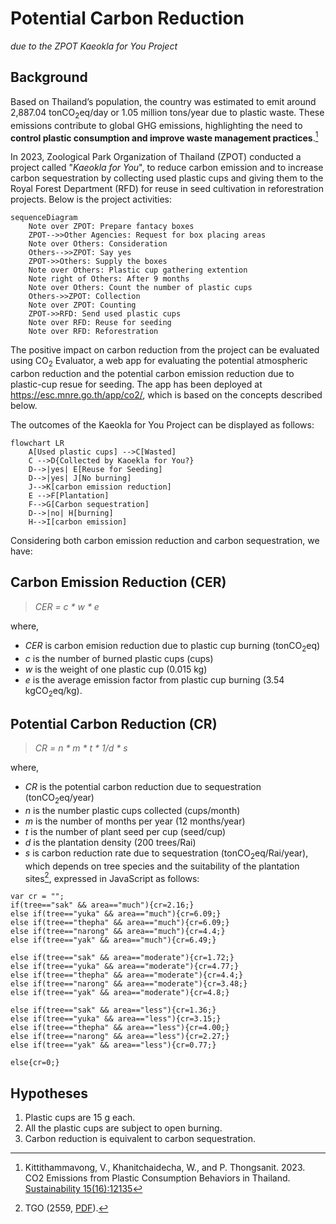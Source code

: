 # Potential Carbon Reduction
_due to the ZPOT Kaeokla for You Project_

## Background
Based on Thailand’s population, the country was estimated to emit around 2,887.04 tonCO<sub>2</sub>eq/day or 1.05 million tons/year due to plastic waste. These emissions contribute to global GHG emissions, highlighting the need to __control plastic consumption and improve waste management practices__.[^1] 

In 2023, Zoological Park Organization of Thailand (ZPOT) conducted a project called "_Kaeokla for You_", to reduce carbon emission and to increase carbon sequestration by collecting used plastic cups and giving them to the Royal Forest Department (RFD) for reuse in seed cultivation in reforestration projects. Below is the project activities:

```mermaid
sequenceDiagram
    Note over ZPOT: Prepare fantacy boxes  
    ZPOT-->>Other Agencies: Request for box placing areas
    Note over Others: Consideration
    Others-->>ZPOT: Say yes
    ZPOT->>Others: Supply the boxes
    Note over Others: Plastic cup gathering extention
    Note right of Others: After 9 months
    Note over Others: Count the number of plastic cups
    Others->>ZPOT: Collection
    Note over ZPOT: Counting
    ZPOT->>RFD: Send used plastic cups
    Note over RFD: Reuse for seeding
    Note over RFD: Reforestration
```

The positive impact on carbon reduction from the project can be evaluated using CO<sub>2</sub> Evaluator, a web app for evaluating the potential atmospheric carbon reduction and the potential carbon emission reduction due to plastic-cup resue for seeding. The app has been deployed at https://esc.mnre.go.th/app/co2/, which is based on the concepts described below.

The outcomes of the Kaeokla for You Project can be displayed as follows:

```mermaid
flowchart LR
    A[Used plastic cups] -->C[Wasted]
    C -->D{Collected by Kaoekla for You?}
    D-->|yes| E[Reuse for Seeding]
    D-->|yes| J[No burning]
    J-->K[carbon emission reduction]
    E -->F[Plantation]
    F-->G[Carbon sequestration]
    D-->|no| H[burning]
    H-->I[carbon emission]
```
Considering both carbon emission reduction and carbon sequestration, we have:

## Carbon Emission Reduction (CER)
> _CER = c * w * e_    

where,
- _CER_ is carbon emision reduction due to plastic cup burning (tonCO<sub>2</sub>eq)
- _c_ is the number of burned plastic cups (cups)
- _w_ is the weight of one plastic cup (0.015 kg) 
- _e_ is the average emission factor from plastic cup burning (3.54 kgCO<sub>2</sub>eq/kg).

## Potential Carbon Reduction (CR)
> _CR = n * m * t * 1/d * s_

where,
- _CR_ is the potential carbon reduction due to sequestration (tonCO<sub>2</sub>eq/year)
- _n_ is the number plastic cups collected (cups/month)
- _m_ is the number of months per year (12 months/year)
- _t_ is the number of plant seed per cup (seed/cup) 
- _d_ is the plantation density (200 trees/Rai)
- _s_ is carbon reduction rate due to sequestration (tonCO<sub>2</sub>eq/Rai/year), which depends on tree species and the suitability of the plantation sites[^2], expressed in JavaScript as follows:
  
```
var cr = "";
if(tree=="sak" && area=="much"){cr=2.16;}
else if(tree=="yuka" && area=="much"){cr=6.09;}
else if(tree=="thepha" && area=="much"){cr=6.09;}
else if(tree=="narong" && area=="much"){cr=4.4;}
else if(tree=="yak" && area=="much"){cr=6.49;}

else if(tree=="sak" && area=="moderate"){cr=1.72;}
else if(tree=="yuka" && area=="moderate"){cr=4.77;}
else if(tree=="thepha" && area=="moderate"){cr=4.4;}
else if(tree=="narong" && area=="moderate"){cr=3.48;}
else if(tree=="yak" && area=="moderate"){cr=4.8;}

else if(tree=="sak" && area=="less"){cr=1.36;}
else if(tree=="yuka" && area=="less"){cr=3.15;}
else if(tree=="thepha" && area=="less"){cr=4.00;}
else if(tree=="narong" && area=="less"){cr=2.27;}
else if(tree=="yak" && area=="less"){cr=0.77;}

else{cr=0;}
```

## Hypotheses
1. Plastic cups are 15 g each.
2. All the plastic cups are subject to open burning.
3. Carbon reduction is equivalent to carbon sequestration.

[^1]: Kittithammavong, V., Khanitchaidecha, W., and P. Thongsanit. 2023. CO2 Emissions from Plastic Consumption Behaviors in Thailand. [Sustainability 15(16):12135](https://www.mdpi.com/2071-1050/15/16/12135)
[^2]: TGO (2559, [PDF](https://esc.mnre.go.th/app/co2/Tree_version02.pdf)).
